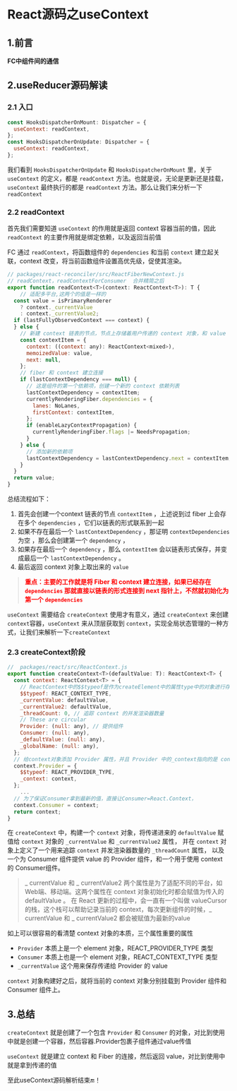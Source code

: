 # React源码之useContext

## 1.前言

**FC中组件间的通信**

## 2.useReducer源码解读

### 2.1 入口

```js
const HooksDispatcherOnMount: Dispatcher = {
  useContext: readContext,
};
const HooksDispatcherOnUpdate: Dispatcher = {
  useContext: readContext,
};
```

我们看到 `HooksDispatcherOnUpdate` 和 `HooksDispatcherOnMount` 里，关于 `useContext` 的定义，都是 `readContext` 方法。也就是说，无论是更新还是挂载，`useContext` 最终执行的都是 `readContext` 方法。那么让我们来分析一下`readContext` 

### 2.2 readContext

首先我们需要知道 `useContext` 的作用就是返回 context 容器当前的值，因此 `readContext` 的主要作用就是绑定依赖，以及返回当前值

FC 通过 `readContext`，将函数组件的 `dependencies` 和当前 `context` 建立起关联，context 改变，将当前函数组件设置高优先级，促使其渲染。

```js
// packages/react-reconciler/src/ReactFiberNewContext.js
// readContext，readContextForConsumer  合并精简之后
export function readContext<T>(context: ReactContext<T>): T {
    // 适配多平台,这两个的值是一样的
  const value = isPrimaryRenderer
    ? context._currentValue
    : context._currentValue2;
  if (lastFullyObservedContext === context) {
  } else {
    // 新建 context 链表的节点，节点上存储着用户传递的 context 对象，和 value
    const contextItem = {
      context: ((context: any): ReactContext<mixed>),
      memoizedValue: value,
      next: null,
    };
    // fiber 和 context 建立连接
    if (lastContextDependency === null) {
      // 这是组件的第一个依赖项，创建一个新的 context 依赖列表
      lastContextDependency = contextItem;
      currentlyRenderingFiber.dependencies = {
        lanes: NoLanes,
        firstContext: contextItem,
      };
      if (enableLazyContextPropagation) {
        currentlyRenderingFiber.flags |= NeedsPropagation;
      }
    } else {
      // 添加新的依赖项
      lastContextDependency = lastContextDependency.next = contextItem;
    }
  }
  return value;
}
```

总结流程如下：

1. 首先会创建一个context 链表的节点 `contextItem` ，上述说到过 fiber 上会存在多个 `dependencies` ，它们以链表的形式联系到一起
2. 如果不存在最后一个 `lastContextDependency` ，那证明 `contextDependencies` 为空 ，那么会创建第一个 `dependency` ，
3. 如果存在最后一个 `dependency` ，那么 `contextItem` 会以链表形式保存，并变成最后一个 `lastContextDependency` 。
4. 最后返回 context 对象上取出来的 `value`

> <span style='color:red;font-weight:bold;'>重点：主要的工作就是将 Fiber 和 context 建立连接，如果已经存在 `dependencies` 那就直接以链表的形式连接到 next 指针上，不然就初始化为第一个 `dependencies`</span>

`useContext` 需要结合 `createContext` 使用才有意义，通过 `createContext` 来创建 `context`容器，`useContext` 来从顶层获取到 `context`，实现全局状态管理的一种方式，让我们来解析一下`createContext`

### 2.3 createContext阶段

```js
//  packages/react/src/ReactContext.js
export function createContext<T>(defaultValue: T): ReactContext<T> {
  const context: ReactContext<T> = {
    // ReactContext中的$$typeof是作为createElement中的属性type中的对象进行存储的
    $$typeof: REACT_CONTEXT_TYPE,
    _currentValue: defaultValue,
    _currentValue2: defaultValue,
    _threadCount: 0, // 追踪 context 的并发渲染器数量
    // These are circular
    Provider: (null: any), // 提供组件
    Consumer: (null: any),
    _defaultValue: (null: any),
    _globalName: (null: any),
  };
  // 给context对象添加 Provider 属性，并且 Provider 中的_context指向的是 context 对象
  context.Provider = {
    $$typeof: REACT_PROVIDER_TYPE,
    _context: context,
  };
    ...
  // 为了保证Consumer拿到最新的值，直接让Consumer=React.Context，
  context.Consumer = context;
  return context;
}
```

在 `createContext` 中，构建一个 `context` 对象，将传递进来的 `defaultValue` 赋值给 `context` 对象的 `_currentValue` 和 `_currentValue2` 属性， 并在 `context` 对象上定义了一个用来追踪 `context` 并发渲染器数量的 `_threadCount` 属性， 以及一个为 Consumer 组件提供 value 的 Provider 组件，和一个用于使用 context 的 Consumer组件。

>  _ currentValue 和 _ currentValue2 两个属性是为了适配不同的平台，如 Web端、移动端。这两个属性在 context 对象初始化时都会赋值为传入的 defaultValue 。 在 React 更新的过程中，会一直有一个叫做 valueCursor 的栈，这个栈可以帮助记录当前的 context，每次更新组件的时候，_ currentValue 和 _ currentValue2 都会被赋值为最新的value

如上可以很容易的看清楚 context 对象的本质，三个属性重要的属性

- `Provider` 本质上是一个 element 对象，REACT_PROVIDER_TYPE 类型
- `Consumer` 本质上也是一个 element 对象，REACT_CONTEXT_TYPE 类型
- `_currentValue` 这个用来保存传递给 Provider 的 value

`context` 对象构建好之后，就将当前的 context 对象分别挂载到 Provider 组件和 Consumer 组件上。

## 3.总结

`createContext` 就是创建了一个包含 `Provider` 和 `Consumer` 的对象，对比到使用中就是创建一个容器，然后容器.Provider包裹子组件通过value传值

`useContext` 就是建立 context 和 Fiber 的连接，然后返回 value，对比到使用中就是拿到传递的值

至此useContext源码解析结束🔚！

